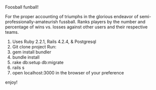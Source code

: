 Foosball funball!

For the proper accounting of triumphs in the glorious endeavor of semi-professionally-amateurish fussball. Ranks players by the number and percentage of wins vs. losses against other users and their respective teams.

1. Uses Ruby 2.2.1, Rails 4.2.4, & Postgresql
2. Git clone project
Run:
3. gem install bundler
4. bundle install
5. rake db:setup db:migrate
6. rails s
7. open localhost:3000 in the browser of your preference


enjoy!
